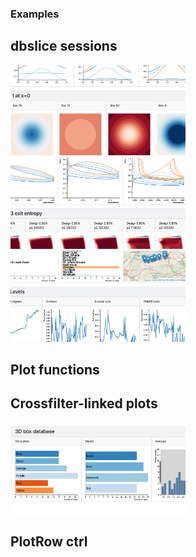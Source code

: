 ### Examples

## **dbslice** sessions

<a href="http://dbslice.org/demos/testbox"> <img src="img/testboxSession.png" width="280"></a> 
<a href="http://dbslice.org/demos/comp3stg"> <img src="img/compSession.png" width="280"></a> 
<a href="http://dbslice.org/demos/ukrivers"> <img src="img/ukriversSession.png" width="280"></a> 


## Plot functions

## Crossfilter-linked plots

<a href="http://bl.ocks.org/grahampullan/8569646fadc2fb74026e22b04539f339"> <img src="img/3cfplots.png" width="280"></a> 

## PlotRow ctrl
